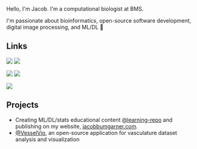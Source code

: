 Hello, I'm Jacob. I'm a computational biologist at BMS.

I'm passionate about bioinformatics, open-source software development, digital image processing, and ML/DL 🤖 

## Links

[![](https://img.shields.io/badge/LinkedIn-4285F4?style=flat&logo=linkedin)](https://www.linkedin.com/in/jacob-bumgarner/) [![](https://img.shields.io/badge/Google%20Scholar-4285F4?style=flat&logo=google-scholar&logoColor=white)](https://scholar.google.com/citations?user=7OYh18AAAAAJ&hl=en) 
    
[![](https://img.shields.io/badge/Medium-000000?style=flat&logo=medium&logoColor=white)](https://medium.com/@jacobbumgarner) [![](https://img.shields.io/twitter/follow/bumgarner_jr)](https://twitter.com/Bumgarner_JR)
    
![](https://img.shields.io/github/stars/jacobbumgarner?label=Total%20Stars&style=social)


## Projects
- Creating ML/DL/stats educational content [@learning-repo](https://github.com/JacobBumgarner/learning-repo) and publishing on my website, [jacobbumgarner.com](https://jacobbumgarner.com/).
- [@VesselVio](https://github.com/JacobBumgarner/VesselVio), an open-source application for vasculature dataset analysis and visualization


<!-- ![](https://komarev.com/ghpvc/?username=jacobbumgarner&color=orange&label=Profile+visits) -->
